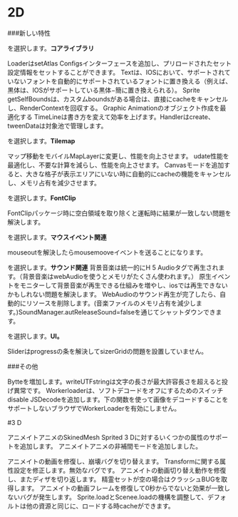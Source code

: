 # 2D

###新しい特性

を選択します。**コアライブラリ**

LoaderはsetAtlas Configsインターフェースを追加し、プリロードされたセット設定情報をセットすることができます。
Textは、IOSにおいて、サポートされていないフォントを自動的にサポートされているフォントに置き換える（例えば、黒体は、IOSがサポートしている黒体−簡に置き換えられる）。
Sprite getSelfBoundsは、カスタムboundsがある場合は、直接にcacheをキャンセルし、RenderContextを回収する。
Graphic Animationのオブジェクト作成を最適化する
TimeLineは書き方を変えて効率を上げます。Handlerはcreate、tweenDataは対象池で管理します。

を選択します。**Tilemap**

マップ移動をモバイルMapLayerに変更し、性能を向上させます。
udate性能を最適化し、不要な計算を減らし、性能を向上させます。
Canvasモードを追加すると、大きな格子が表示エリアにいない時に自動的にcacheの機能をキャンセルし、メモリ占有を減少させます。

を選択します。**FontClip**

FontClipパッケージ時に空白領域を取り除くと運転時に結果が一致しない問題を解決します。


を選択します。**マウスイベント関連**

mouseoutを解決したらmousemooveイベントを送ることになります。

を選択します。**サウンド関連**
背景音楽は統一的にH 5 Audioタグで再生されます。（背景音楽はwebAudioを使うとメモリがたくさん使われます。）
原生イベントをモニターして背景音楽が再生できる仕組みを増やし、iosでは再生できないかもしれない問題を解決します。
WebAudioのサウンド再生が完了したら、自動的にリソースを削除します。(音楽ファイルのメモリ占有を減少します。)SoundManager.autReleaseSound=falseを通じてシャットダウンできます。

を選択します。**UI。**

Sliderはprogressの条を解決してsizerGridの問題を設置していません。


###その他

Bytteを増加します。writeUTFstringは文字の長さが最大許容長さを超えると投げ異常です。
Workerloaderは、ソフトデコードをオフにするためのスイッチdisable JSDecodeを追加します。下の関数を使って画像をデコードすることをサポートしないブラウザでWorkerLoaderを有効にしません。



#3 D

アニメイトアニメのSkinedMesh Sprited 3 Dに対するいくつかの属性のサポートを追加します。
アニメイトアニメの非補間モードを追加しました。

アニメイトの動画を修復し、崩壊バグを切り替えます。
Transformに関する属性設定を修正します。無効なバグです。
アニメイトの動画切り替え動作を修復し、またディザを切り返します。
精霊セットが空の場合はクラッシュBUGを取得します。
アニメイトの動画フレームを修復して0秒からでないと効果が一致しないバグが発生します。
Sprite.loadとScenee.loadの機構を調整して、デフォルトは他の資源と同じに、ロードする時cacheができます。


